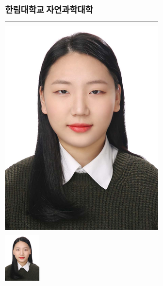 # 한림대학교 자연과학대학
---
![이력서사진](KakaoTalk_20220125_113438909.jpg)

<img src=KakaoTalk_20220125_113438909.jpg height=150 widht=150>
